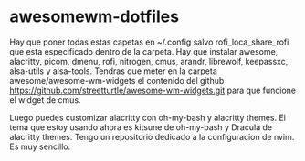 # awesomewm-dotfiles
Hay que poner todas estas capetas en ~/.config salvo rofi_loca_share_rofi que esta especificado dentro de la carpeta. Hay que instalar awesome, alacritty, picom, dmenu, rofi, nitrogen, cmus, arandr, librewolf, keepassxc, alsa-utils y alsa-tools. Tendras que meter en la carpeta awesome/awesome-wm-widgets el contenido del github https://github.com/streetturtle/awesome-wm-widgets.git para que funcione el widget de cmus.

Luego puedes customizar alacritty con oh-my-bash y alacritty themes. El tema que estoy usando ahora es kitsune de oh-my-bash y Dracula de alacritty themes. Tengo un repositorio dedicado a la configuracion de nvim. Es muy sencillo.
